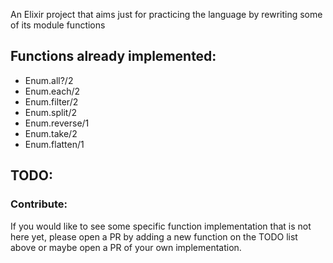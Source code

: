 An Elixir project that aims just for practicing the language by rewriting some of its module functions

## Functions already implemented:

- Enum.all?/2
- Enum.each/2
- Enum.filter/2
- Enum.split/2
- Enum.reverse/1
- Enum.take/2
- Enum.flatten/1

## TODO:

### Contribute:

If you would like to see some specific function implementation that is not here yet, please open a PR by adding a new function on the TODO list above or maybe open a PR of your own implementation.
